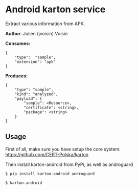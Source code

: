 # Android karton service

Extract various information from APK.

**Author**: Julien (jvoisin) Voisin


**Consumes:**
```
{
    "type":  "sample",
    "extension": "apk"
} 
```

**Produces:**
```
{
    "type": "sample",
    "kind": "analyzed",
    "payload": {
        "sample": <Resource>,
        "certificate": <string>,
        "package": <string>
    }
}
```

## Usage

First of all, make sure you have setup the core system: https://github.com/CERT-Polska/karton

Then install karton-android from PyPi, as well as androguard

```shell
$ pip install karton-android androguard

$ karton-android
```
